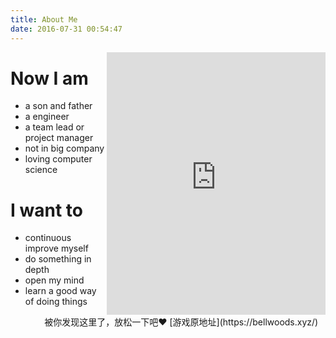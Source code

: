 ```yaml
---
title: About Me
date: 2016-07-31 00:54:47
---
```

[//]: # (<img style="float: right;width:35%;height:35%" src="/images/red_packet.png">)
<iframe frameBorder="0" style="float: right" src="https://bellwoods.xyz/" width="350px" height="420px" frameborder="1/0"  scrolling="auto">   
</iframe>

# Now I am

- a son and father
- a engineer
- a team lead or project manager
- not in big company
- loving computer science

# I want to

- continuous improve myself
- do something in depth
- open my mind
- learn a good way of doing things

<div align="right">
被你发现这里了，放松一下吧❤️ [游戏原地址](https://bellwoods.xyz/) &nbsp;&nbsp;
</div>

[//]: # (被你发现这里了，扫个红包奖赏一下吧❤️ Found here, if you use alipay, scan Red Packet❤️️)